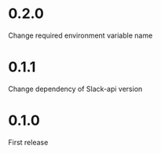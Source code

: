 # 0.2.0

Change required environment variable name

# 0.1.1

Change dependency of Slack-api version

# 0.1.0

First release
